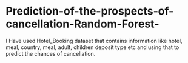 # Prediction-of-the-prospects-of-cancellation-Random-Forest-
I Have used Hotel_Booking dataset that contains
information like hotel, meal, country, meal, adult, children deposit type etc
and using that to predict the chances of cancellation.
